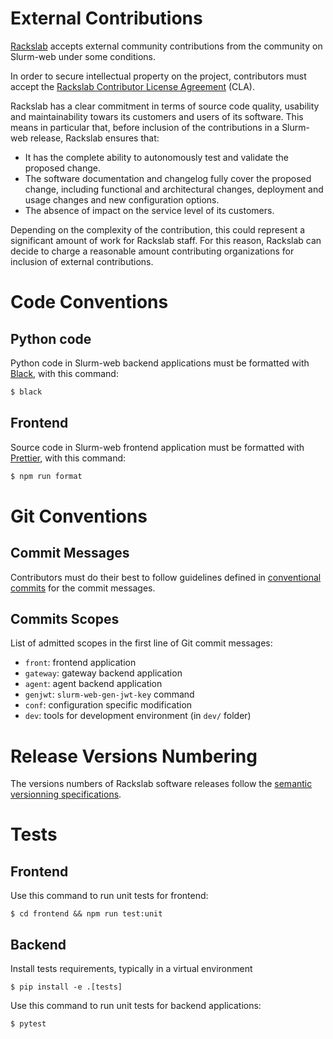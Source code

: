 # External Contributions

[Rackslab](https://rackslab.io) accepts external community contributions from
the community on Slurm-web under some conditions.

In order to secure intellectual property on the project, contributors must
accept the [Rackslab Contributor License Agreement](https://rackslab.io/cla)
(CLA).

Rackslab has a clear commitment in terms of source code quality, usability and
maintainability towars its customers and users of its software. This means in
particular that, before inclusion of the contributions in a Slurm-web release,
Rackslab ensures that:

* It has the complete ability to autonomously test and validate the proposed
  change.
* The software documentation and changelog fully cover the proposed change,
  including functional and architectural changes, deployment and usage
  changes and new configuration options.
* The absence of impact on the service level of its customers.

Depending on the complexity of the contribution, this could represent a
significant amount of work for Rackslab staff. For this reason, Rackslab can
decide to charge a reasonable amount contributing organizations for inclusion of
external contributions.

# Code Conventions

## Python code

Python code in Slurm-web backend applications must be formatted with
[Black](https://github.com/psf/black), with this command:

```sh
$ black
```

## Frontend

Source code in Slurm-web frontend application must be formatted with
[Prettier](https://prettier.io/), with this command:

```sh
$ npm run format
```

# Git Conventions

## Commit Messages

Contributors must do their best to follow guidelines defined in
[conventional commits](https://www.conventionalcommits.org/en/v1.0.0/) for the
commit messages.

## Commits Scopes

List of admitted scopes in the first line of Git commit messages:

* `front`: frontend application
* `gateway`: gateway backend application
* `agent`: agent backend application
* `genjwt`: `slurm-web-gen-jwt-key` command
* `conf`: configuration specific modification
* `dev`: tools for development environment (in `dev/` folder)

# Release Versions Numbering

The versions numbers of Rackslab software releases follow the
[semantic versionning specifications](https://semver.org/).


# Tests

## Frontend

Use this command to run unit tests for frontend:

```console
$ cd frontend && npm run test:unit
```

## Backend

Install tests requirements, typically in a virtual environment

```console
$ pip install -e .[tests]
```

Use this command to run unit tests for backend applications:

```console
$ pytest
```
